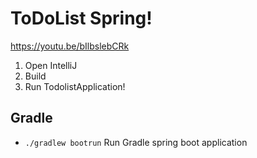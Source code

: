 # ToDoList Spring!

https://youtu.be/bIlbslebCRk

1. Open IntelliJ
2. Build
3. Run TodolistApplication!

## Gradle

 * `./gradlew bootrun`   Run Gradle spring boot application
